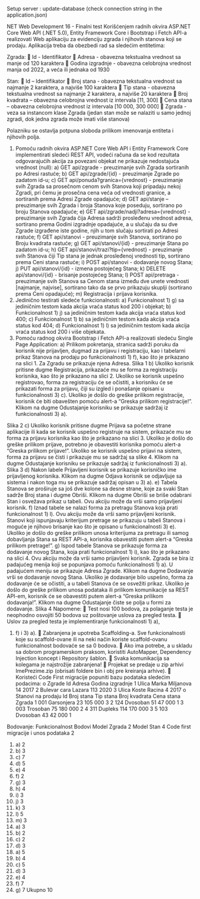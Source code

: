 Setup server : update-database (check connection string in the application.json)

NET Web Development 16 - Finalni test
Korišćenjem radnih okvira ASP.NET Core Web API (.NET 5.0), Entity Framework Core i 
Bootstrap i Fetch API-a realizovati Web aplikaciju za evidenciju zgrada i njihovih stanova koji se 
prodaju. Aplikacija treba da obezbedi rad sa sledećim entitetima:


Zgrada:
 Id - Identifikator
 Adresa - obavezna tekstualna vrednost sa manje od 120 karaktera
 Godina izgradnje - obavezna celobrojna vrednost manja od 2022, a veća ili jednaka od
1930


Stan:
 Id – Identifikator
 Broj stana - obavezna tekstualna vrednost sa najmanje 2 karaktera, a najviše 100
karaktera
 Tip stana - obavezna tekstualna vrednost sa najmanje 2 karaktera, a najviše 20 karaktera
 Broj kvadrata – obavezna celobrojna vrednost iz intervala [11, 300]
 Cena stana – obavezna celobrojna vrednost iz intervala [10 000, 300 000]
 Zgrada - veza sa instancom klase Zgrada (jedan stan može se nalaziti u samo jednoj
zgradi, dok jedna zgrada može imati više stanova)


Polazniku se ostavlja potpuna sloboda prilikom imenovanja entiteta i njihovih polja.
1) Pomoću radnih okvira ASP.NET Core Web API i Entity Framework Core implementirati sledeći 
REST API, vodeći računa da se kod rezultata odgovarajućih akcija za povezani objekat ne 
prikazuje nedostajuća vrednost (null):
a) GET api/zgrade - preuzimanje svih Zgrada sortiranih po Adresi rastuće;
b) GET api/zgrade/{id} - preuzimanje Zgrade po zadatom id-u;
c) GET api/ponuda?granica={vrednost} - preuzimanje svih Zgrada sa prosečnom cenom
svih Stanova koji pripadaju nekoj Zgradi, pri čemu je prosečna cena veća od vrednosti 
granice, a sortiranih prema Adresi Zgrade opadajuće;
d) GET api/stanje – preuzimanje svih Zgrada i broja Stanova koje poseduju, sortirano po 
broju Stanova opadajuće;
e) GET api/zgrade/nadji?adresa={vrednost} - preuzimanje svih Zgrada čija Adresa sadrži
prosleđenu vrednost adresa, sortirano prema Godini izgradnje opadajuće, a u slučaju da 
su dve Zgrade izgrađene iste godine, njih u tom slučaju sortirati po Adresi rastuće;
f) GET api/stanovi - preuzimanje svih Stanova, sortirano po Broju kvadrata rastuće;
g) GET api/stanovi/{id} - preuzimanje Stana po zadatom id-u;
h) GET api/stanovi/trazi?tip={vrednost} - preuzimanje svih Stanova čiji Tip stana je jednak
prosleđenoj vrednosti tip, sortirano prema Ceni stana rastuće;
i) POST api/stanovi - dodavanje novog Stana;
j) PUT api/stanovi/{id} - izmena postojećeg Stana;
k) DELETE api/stanovi/{id} - brisanje postojećeg Stana;
l) POST api/pretraga - preuzimanje svih Stanova sa Cenom stana između dve unete 
vrednosti [najmanje, najvise], sortirano tako da se prvo prikazuju skuplji (sortirano prema
Ceni opadajuće);
m) Registracija i prijava korisnika.
2) Jedinično testirati sledeće funkcionalnosti:
a) Funkcionalnost 1) g) sa jediničnim testom kada akcija vraća status kod 200 i objekat;
b) Funkcionalnost 1) j) sa jediničnim testom kada akcija vraća status kod 400;
c) Funkcionalnost 1) b) sa jediničnim testom kada akcija vraća status kod 404;
d) Funkcionalnost 1) l) sa jediničnim testom kada akcija vraća status kod 200 i više objekata.
3) Pomoću radnog okvira Bootstrap i Fetch API-a realizovati sledeću Single Page Application:
a) Prilikom pokretanja, stranica sadrži poruku da korisnik nije prijavljen, dugmad za prijavu i 
registraciju, kao i tabelarni prikaz Stanova na prodaju po funkcionalnosti 1) f), kao što je 
prikazano na slici 1. Za Zgradu se prikazuje njena Adresa.
Slika 1
b) Ukoliko korisnik pritisne dugme Registracija, prikazaće mu se forma za registraciju
korisnika, kao što je prikazano na slici 2. Ukoliko se korisnik uspešno registrovao, forma 
za registraciju će se očistiti, a korisniku će se prikazati forma za prijavu, čiji su izgled i 
ponašanje opisani u funkcionalnosti 3) c). Ukoliko je došlo do greške prilikom registracije, 
korisnik će biti obavešten pomoću alert-a “Greska prilikom registracije!”. Klikom na 
dugme Odustajanje korisniku se prikazuje sadržaj iz funkcionalnosti 3) a).
 
Slika 2
c) Ukoliko korisnik pritisne dugme Prijava sa početne strane aplikacije ili kada se korisnik 
uspešno registruje na sistem, prikazaće mu se forma za prijavu korisnika kao što je 
prikazano na slici 3. Ukoliko je došlo do greške prilikom prijave, potrebno je obavestiti 
korisnika pomoću alert-a “Greska prilikom prijave!”. Ukoliko se korisnik uspešno prijavi 
na sistem, forma za prijavu se čisti i prikazuje mu se sadržaj sa slike 4. Klikom na dugme 
Odustajanje korisniku se prikazuje sadržaj iz funkcionalnosti 3) a).
Slika 3
d) Nakon labele Prijavljeni korisnik se prikazuje korisničko ime prijavljenog korisnika. Klikom 
na dugme Odjava korisnik se odjavljuje sa sistema i nakon toga mu se prikazuje sadržaj 
opisan u 3) a).
e) Tabela Stanova se proširuje sa još dve kolone sa desne strane, koje za svaki Stan sadrže
Broj stana i dugme Obriši. Klikom na dugme Obriši se briše odabrani Stan i osvežava 
prikaz u tabeli. Ovu akciju može da vrši samo prijavljeni korisnik.
f) Iznad tabele se nalazi forma za pretragu Stanova koja prati funkcionalnost 1) l). Ovu akciju 
može da vrši samo prijavljeni korisnik. Stanovi koji ispunjavaju kriterijum pretrage se 
prikazuju u tabeli Stanova i moguće je njihovo brisanje kao što je opisano u funkcionalnosti 
3) e). Ukoliko je došlo do greške prilikom unosa kriterijuma za pretragu ili samog 
dobavljanja Stana sa REST API-a, korisnika obavestiti putem alert-a “Greska prilikom 
pretrage!”.
g) Ispod tabele Stanova se prikazuje forma za dodavanje novog Stana, koja prati 
funkcionalnost 1) i), kao što je prikazano na slici 4. Ovu akciju može da vrši samo 
prijavljeni korisnik. Zgrada se bira iz padajućeg menija koji se popunjava pomoću 
funkcionalnosti 1) a). U padajućem meniju se prikazuje Adresa Zgrade. Klikom na dugme 
Dodavanje vrši se dodavanje novog Stana. Ukoliko je dodavanje bilo uspešno, forma za
dodavanje će se očistiti, a u tabeli Stanova će se osvežiti prikaz. Ukoliko je došlo do greške 
prilikom unosa podataka ili prilikom komunikacije sa REST API-em, korisnik će se 
obavestiti putem alert-a “Greska prilikom dodavanja!”. Klikom na dugme Odustajanje
čiste se polja u formi za dodavanje.
Slika 4
Napomene:
 Test nosi 100 bodova, za polaganje testa je neophodno osvojiti 50 
bodova uz poštovanje uslova za pregled testa.
 Uslov za pregled testa je implementiranje funkcionalnosti 1) a), 
1) f) i 3) a).
 Zabranjena je upotreba Scaffolding-a. Sve funkcionalnosti koje su 
scaffold-ovane ili na neki način koriste scaffold-ovanu funkcionalnost 
bodovaće se sa 0 bodova.
 Ako ima potrebe, a u skladu sa dobrom programerskom praksom,
koristiti AutoMapper, Dependency Injection koncept i Repository 
šablon.
 Svaka komunikacija sa kolegama je najstrožije zabranjena!
 Projekat se predaje u zip arhivi ImePrezime.zip (obrisati foldere bin i 
obj pre kreiranja arhive).
 Koristeći Code First migracije popuniti bazu podataka sledećim 
podacima:
o Zgrade
Id Adresa Godina izgradnje
1 Ulica Marka Miljanova 14 2017
2 Bulevar cara Lazara 113 2020
3 Ulica Koste Racina 4 2017
o Stanovi na prodaju
Id Broj stana Tip stana Broj kvadrata Cena
stana Zgrada
1 001 Garsonjera 23 105 000 3
2 124 Dvosoban 51 47 000 1
3 003 Trosoban 75 180 000 2
4 311 Dupleks 114 170 000 3
5 103 Dvosoban 43 42 000 1



Bodovanje:
Funkcionalnost Bodovi
Model Zgrada 2
Model Stan 4
Code first migracije i unos podataka 2
1) a) 2
1) b) 3
1) c) 7
1) d) 5
1) e) 4
1) f) 2
1) g) 3
1) h) 4
1) i) 3
1) j) 3
1) k) 3
1) l) 5
1) m) 3
2) a) 3
2) b) 2
2) c) 2
2) d) 3
3) a) 5
3) b) 4
3) c) 5
3) d) 3
3) e) 4
3) f) 7
3) g) 7
Ukupno 10
